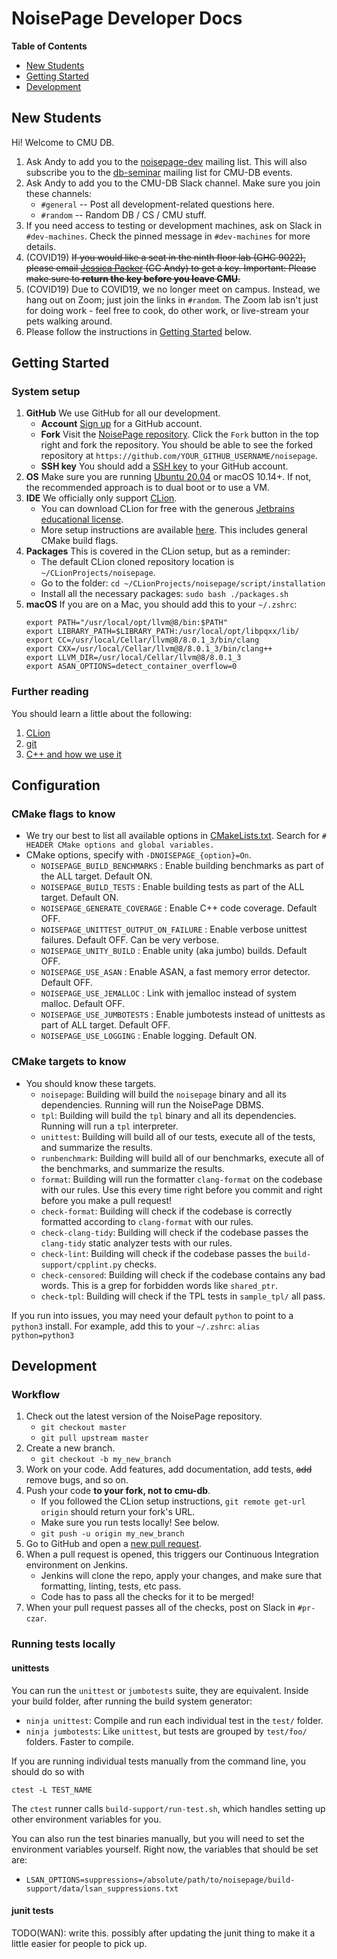 # NoisePage Developer Docs

**Table of Contents**

- [New Students](#new-students)
- [Getting Started](#getting-started)
- [Development](#development)

## New Students

Hi! Welcome to CMU DB.

1. Ask Andy to add you to the [noisepage-dev](https://mailman.srv.cs.cmu.edu/mailman/listinfo/noisepage-dev) mailing list. This will also subscribe you to the [db-seminar](https://mailman.srv.cs.cmu.edu/mailman/listinfo/db-seminar) mailing list for CMU-DB events.
2. Ask Andy to add you to the CMU-DB Slack channel. Make sure you join these channels:
   - `#general` -- Post all development-related questions here.
   - `#random` -- Random DB / CS / CMU stuff.
3. If you need access to testing or development machines, ask on Slack in `#dev-machines`. Check the pinned message in `#dev-machines` for more details.
4. (COVID19) ~~If you would like a seat in the ninth floor lab (GHC 9022), please email [Jessica Packer](http://csd.cs.cmu.edu/people/staff/jessica-packer) (CC Andy) to get a key. Important: Please make sure to **return the key before you leave CMU**.~~
5. (COVID19) Due to COVID19, we no longer meet on campus. Instead, we hang out on Zoom; just join the links in `#random`. The Zoom lab isn't just for doing work - feel free to cook, do other work, or live-stream your pets walking around.
6. Please follow the instructions in [Getting Started](#getting-started) below.

## Getting Started

### System setup

1. **GitHub** We use GitHub for all our development.
   - **Account** [Sign up](https://github.com/join) for a GitHub account.
   - **Fork** Visit the [NoisePage repository](https://github.com/cmu-db/noisepage). Click the `Fork` button in the top right and fork the repository. You should be able to see the forked repository at `https://github.com/YOUR_GITHUB_USERNAME/noisepage`.
   - **SSH key** You should add a [SSH key](https://docs.github.com/en/free-pro-team@latest/github/authenticating-to-github/adding-a-new-ssh-key-to-your-github-account) to your GitHub account.  
2. **OS** Make sure you are running [Ubuntu 20.04](https://releases.ubuntu.com/20.04/) or macOS 10.14+. If not, the recommended approach is to dual boot or to use a VM.
3. **IDE** We officially only support [CLion](https://www.jetbrains.com/clion/).
   - You can download CLion for free with the generous [Jetbrains educational license](https://www.jetbrains.com/community/education/#students).
   - More setup instructions are available [here](https://github.com/cmu-db/noisepage/tree/master/docs/tech_clion.md). This includes general CMake build flags.
4. **Packages** This is covered in the CLion setup, but as a reminder:
   - The default CLion cloned repository location is `~/CLionProjects/noisepage`.
   - Go to the folder: `cd ~/CLionProjects/noisepage/script/installation`
   - Install all the necessary packages: `sudo bash ./packages.sh`
5. **macOS** If you are on a Mac, you should add this to your `~/.zshrc`:
   ```
   export PATH="/usr/local/opt/llvm@8/bin:$PATH"
   export LIBRARY_PATH=$LIBRARY_PATH:/usr/local/opt/libpqxx/lib/
   export CC=/usr/local/Cellar/llvm@8/8.0.1_3/bin/clang
   export CXX=/usr/local/Cellar/llvm@8/8.0.1_3/bin/clang++
   export LLVM_DIR=/usr/local/Cellar/llvm@8/8.0.1_3
   export ASAN_OPTIONS=detect_container_overflow=0
   ```

### Further reading

You should learn a little about the following:

1. [CLion](https://github.com/cmu-db/noisepage/tree/master/docs/tech_clion.md)
2. [git](https://github.com/cmu-db/noisepage/tree/master/docs/tech_git.md)
3. [C++ and how we use it](https://github.com/cmu-db/noisepage/tree/master/docs/cpp_guidelines.md)

## Configuration

### CMake flags to know

- We try our best to list all available options in [CMakeLists.txt](https://github.com/cmu-db/noisepage/blob/master/CMakeLists.txt). Search for `# HEADER CMake options and global variables.`
- CMake options, specify with `-DNOISEPAGE_{option}=On`.
  - `NOISEPAGE_BUILD_BENCHMARKS`              : Enable building benchmarks as part of the ALL target. Default ON.
  - `NOISEPAGE_BUILD_TESTS`                   : Enable building tests as part of the ALL target. Default ON.
  - `NOISEPAGE_GENERATE_COVERAGE`             : Enable C++ code coverage. Default OFF.
  - `NOISEPAGE_UNITTEST_OUTPUT_ON_FAILURE`    : Enable verbose unittest failures. Default OFF. Can be very verbose.
  - `NOISEPAGE_UNITY_BUILD`                   : Enable unity (aka jumbo) builds. Default OFF.
  - `NOISEPAGE_USE_ASAN`                      : Enable ASAN, a fast memory error detector. Default OFF.
  - `NOISEPAGE_USE_JEMALLOC`                  : Link with jemalloc instead of system malloc. Default OFF.
  - `NOISEPAGE_USE_JUMBOTESTS`                : Enable jumbotests instead of unittests as part of ALL target. Default OFF.
  - `NOISEPAGE_USE_LOGGING`                   : Enable logging. Default ON.

### CMake targets to know

- You should know these targets.
  - `noisepage`: Building will build the `noisepage` binary and all its dependencies. Running will run the NoisePage DBMS.
  - `tpl`: Building will build the `tpl` binary and all its dependencies. Running will run a `tpl` interpreter.
  - `unittest`: Building will build all of our tests, execute all of the tests, and summarize the results.
  - `runbenchmark`: Building will build all of our benchmarks, execute all of the benchmarks, and summarize the results.
  - `format`: Building will run the formatter `clang-format` on the codebase with our rules. Use this every time right before you commit and right before you make a pull request!
  - `check-format`: Building will check if the codebase is correctly formatted according to `clang-format` with our rules.
  - `check-clang-tidy`: Building will check if the codebase passes the `clang-tidy` static analyzer tests with our rules.
  - `check-lint`: Building will check if the codebase passes the `build-support/cpplint.py` checks.
  - `check-censored`: Building will check if the codebase contains any bad words. This is a grep for forbidden words like `shared_ptr`.
  - `check-tpl`: Building will check if the TPL tests in `sample_tpl/` all pass.

If you run into issues, you may need your default `python` to point to a `python3` install. For example, add this to your `~/.zshrc`: `alias python=python3`

## Development

### Workflow

1. Check out the latest version of the NoisePage repository.
   - `git checkout master`
   - `git pull upstream master`
2. Create a new branch.
   - `git checkout -b my_new_branch`
3. Work on your code. Add features, add documentation, add tests, ~~add~~ remove bugs, and so on.
4. Push your code **to your fork, not to cmu-db**.
   - If you followed the CLion setup instructions, `git remote get-url origin` should return your fork's URL.
   - Make sure you run tests locally! See below.
   - `git push -u origin my_new_branch`
5. Go to GitHub and open a [new pull request](https://github.com/cmu-db/noisepage/compare).
6. When a pull request is opened, this triggers our Continuous Integration environment on Jenkins.
   - Jenkins will clone the repo, apply your changes, and make sure that formatting, linting, tests, etc pass.
   - Code has to pass all the checks for it to be merged!
7. When your pull request passes all of the checks, post on Slack in `#pr-czar`.

### Running tests locally

#### unittests

You can run the `unittest` or `jumbotests` suite, they are equivalent. Inside your build folder, after running the build system generator:
- `ninja unittest`: Compile and run each individual test in the `test/` folder.
- `ninja jumbotests`: Like `unittest`, but tests are grouped by `test/foo/` folders. Faster to compile.

If you are running individual tests manually from the command line, you should do so with
```
ctest -L TEST_NAME
```
The `ctest` runner calls `build-support/run-test.sh`, which handles setting up other environment variables for you.

You can also run the test binaries manually, but you will need to set the environment variables yourself. Right now, the variables that should be set are:
- `LSAN_OPTIONS=suppressions=/absolute/path/to/noisepage/build-support/data/lsan_suppressions.txt`

#### junit tests

TODO(WAN): write this. possibly after updating the junit thing to make it a little easier for people to pick up.